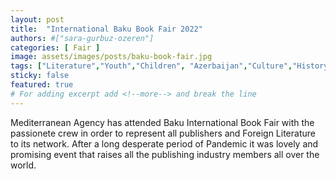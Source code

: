 ```yaml
---
layout: post
title:  "International Baku Book Fair 2022"
authors: #["sara-gurbuz-ozeren"]
categories: [ Fair ]
image: assets/images/posts/baku-book-fair.jpg
tags: ["Literature","Youth","Children", "Azerbaijan","Culture","History"]
sticky: false
featured: true
# For adding excerpt add <!--more--> and break the line
---
```


Mediterranean Agency has attended Baku International Book Fair with the passionete crew in order to represent all publishers and Foreign Literature to its network. After a long desperate period of Pandemic it was lovely and promising event that raises all the publishing industry members all over the world.